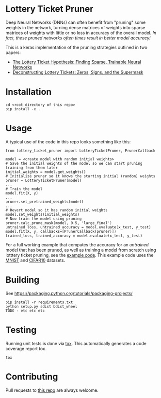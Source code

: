 # Lottery Ticket Pruner

Deep Neural Networks (DNNs) can often benefit from "pruning" some weights in the network, turning dense matrices of weights
into sparse matrices of weights with little or no loss in accuracy of the overall model. *In fact, these pruned networks
often times result in better model accuracy!*

This is a keras implementation of the pruning strategies outlined in two papers:

- [The Lottery Ticket Hypothesis: Finding Sparse, Trainable Neural Networks](https://arxiv.org/pdf/1803.03635.pdf)
- [Deconstructing Lottery Tickets: Zeros, Signs, and the Supermask](https://eng.uber.com/deconstructing-lottery-tickets/)


# Installation

    cd <root directory of this repo>
    pip install -e .

# Usage

A typical use of the code in this repo looks something like this:

    from lottery_ticket_pruner import LotteryTicketPruner, PrunerCallback
    
    model = <create model with random initial weights>
    # Save the initial weights of the model so we can start pruning training from them later
    initial_weights = model.get_weights()
    # Initialize pruner so it knows the starting initial (random) weights
    pruner = LotteryTicketPruner(model)
    ...
    # Train the model
    model.fit(X, y)
    ...
    pruner.set_pretrained_weights(model)
    ...
    # Revert model so it has random initial weights
    model.set_weights(initial_weights)
    # Now train the model using pruning
    pruner.calc_prune_mask(model, 0.5, 'large_final')
    untrained_loss, untrained_accuracy = model.evaluate(x_test, y_test)
    model.fit(X, y, callbacks=[PrunerCallback(pruner)])
    trained_loss, trained_accuracy = model.evaluate(x_test, y_test)

For a full working example that computes the accuracy for an *untrained* model that has been pruned, as well
as training a model from scratch using lotttery ticket pruning, see the [example code](example/example.py).
This example code uses the [MNIST](https://keras.io/api/datasets/mnist/) and
[CIFAR10](https://keras.io/api/datasets/cifar10/) datasets.

# Building

See https://packaging.python.org/tutorials/packaging-projects/

    pip install -r requirements.txt
    python setup.py sdist bdist_wheel
    TODO - etc etc etc

# Testing

Running unit tests is done via [tox](https://pypi.org/project/tox/). This automatically generates a code coverage report too.

    tox

# Contributing

Pull requests to [this repo](https://github.com/jim-meyer/lottery_ticket_prune) are always welcome.
